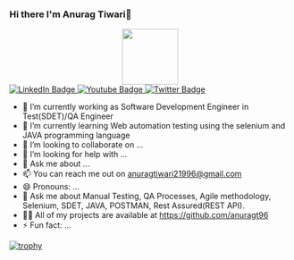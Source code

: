 
  ### Hi there I'm Anurag Tiwari👋

<div id="header" align="center">
  <img src="https://media.giphy.com/media/v1.Y2lkPTc5MGI3NjExZjhjeWJzbWtjYTF5dHJqbDlhaHZyeng2cGt2aGI1ajdwbDFoaXYxeiZlcD12MV9pbnRlcm5hbF9naWZfYnlfaWQmY3Q9cw/1sMGC0XjA1Hk58wppo/giphy.gif" width="100"/>
</div>
<div id="badges">
  <a href="your-linkedin-URL">
    <img src="https://img.shields.io/badge/LinkedIn-blue?style=for-the-badge&logo=linkedin&logoColor=white" alt="LinkedIn Badge"/>
  </a>
  <a href="your-youtube-URL">
    <img src="https://img.shields.io/badge/YouTube-red?style=for-the-badge&logo=youtube&logoColor=white" alt="Youtube Badge"/>
  </a>
  <a href="your-twitter-URL">
    <img src="https://img.shields.io/badge/Twitter-blue?style=for-the-badge&logo=twitter&logoColor=white" alt="Twitter Badge"/>
  </a>
</div>

- 🔭 I’m currently working as Software Development Engineer in Test(SDET)/QA Engineer
- 🌱 I’m currently learning Web automation testing using the selenium and JAVA programming language
- 👯 I’m looking to collaborate on ...
- 🤔 I’m looking for help with ...
- 💬 Ask me about ...
- 📫 You can reach me out on anuragtiwari21996@gmail.com
- 😄 Pronouns: ...
- 💬 Ask me about Manual Testing, QA Processes, Agile methodology, Selenium, SDET, JAVA, POSTMAN, Rest Assured(REST API).
- 👨‍💻 All of my projects are available at https://github.com/anuragt96
- ⚡ Fun fact: ...





[![trophy](https://github-profile-trophy.vercel.app/?username=anuragt96)](https://github.com/ryo-ma/github-profile-trophy)

